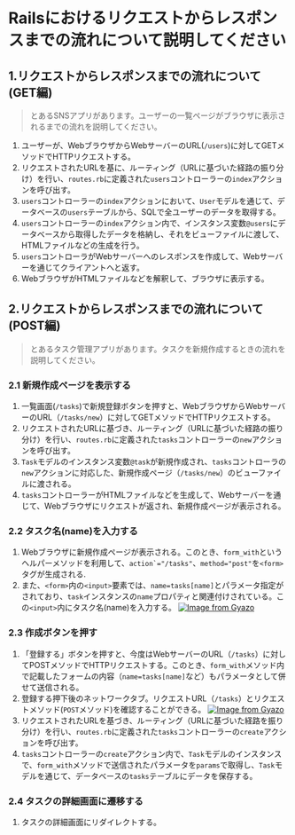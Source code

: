 # Railsにおけるリクエストからレスポンスまでの流れについて説明してください

## 1.リクエストからレスポンスまでの流れについて(GET編)
> とあるSNSアプリがあります。ユーザーの一覧ページがブラウザに表示されるまでの流れを説明してください。
1. ユーザーが、WebブラウザからWebサーバーのURL(```/users```)に対してGETメソッドでHTTPリクエストする。
1. リクエストされたURLを基に、ルーティング（URLに基づいた経路の振り分け）を行い、```routes.rb```に定義された```users```コントローラーの```index```アクションを呼び出す。
1. ```users```コントローラーの```index```アクションにおいて、```User```モデルを通じて、データベースの```users```テーブルから、SQLで全ユーザーのデータを取得する。
1. ```users```コントローラーの```index```アクション内で、インスタンス変数```@users```にデータベースから取得したデータを格納し、それをビューファイルに渡して、HTMLファイルなどの生成を行う。
1. ```users```コントローラがWebサーバーへのレスポンスを作成して、Webサーバーを通じてクライアントへと返す。
1. WebブラウザがHTMLファイルなどを解釈して、ブラウザに表示する。

## 2.リクエストからレスポンスまでの流れについて(POST編)
> とあるタスク管理アプリがあります。タスクを新規作成するときの流れを説明してください。
### 2.1 新規作成ページを表示する
1. 一覧画面(```/tasks```)で新規登録ボタンを押すと、WebブラウザからWebサーバーのURL（```/tasks/new```）に対してGETメソッドでHTTPリクエストする。
1. リクエストされたURLに基づき、ルーティング（URLに基づいた経路の振り分け）を行い、```routes.rb```に定義された```tasks```コントローラーの```new```アクションを呼び出す。
1. ```Task```モデルのインスタンス変数```@task```が新規作成され、```tasks```コントローラの```new```アクションに対応した、新規作成ページ（```/tasks/new```）のビューファイルに渡される。
1. ```tasks```コントローラーがHTMLファイルなどを生成して、Webサーバーを通じて、Webブラウザにリクエストが返され、新規作成ページが表示される。
### 2.2 タスク名(name)を入力する
1. Webブラウザに新規作成ページが表示される。このとき、```form_with```というヘルパーメソッドを利用して、```action`="/tasks"```、```method="post"```を```<form>```タグが生成される.
1. また、```<form>```内の```<input>```要素では、```name=tasks[name]```とパラメータ指定がされており、```task```インスタンスの```name```プロパティと関連付けされている。この```<input>```内にタスク名(name)を入力する。
[![Image from Gyazo](https://i.gyazo.com/61b29a212a35d57d17476f2b74cd11b6.png)](https://gyazo.com/61b29a212a35d57d17476f2b74cd11b6)
### 2.3 作成ボタンを押す
1. 「登録する」ボタンを押すと、今度はWebサーバーのURL（```/tasks```）に対してPOSTメソッドでHTTPリクエストする。このとき、```form_with```メソッド内で記載したフォームの内容（```name=tasks[name]```など）もパラメータとして併せて送信される。
1. 登録する押下後のネットワークタブ。リクエストURL（```/tasks```）とリクエストメソッド(```POST```メソッド)を確認することができる。
[![Image from Gyazo](https://i.gyazo.com/6db9cdab893a4d96298ab38a1c276cae.png)](https://gyazo.com/6db9cdab893a4d96298ab38a1c276cae)
1. リクエストされたURLを基づき、ルーティング（URLに基づいた経路を振り分け）を行い、```routes.rb```に定義された```tasks```コントローラーの```create```アクションを呼び出す。
1. ```tasks```コントローラーの```create```アクション内で、```Task```モデルのインスタンスで、```form_with```メソッドで送信されたパラメータを```params```で取得し、```Task```モデルを通じて、データベースの```tasks```テーブルにデータを保存する。
### 2.4 タスクの詳細画面に遷移する
1. タスクの詳細画面にリダイレクトする。

